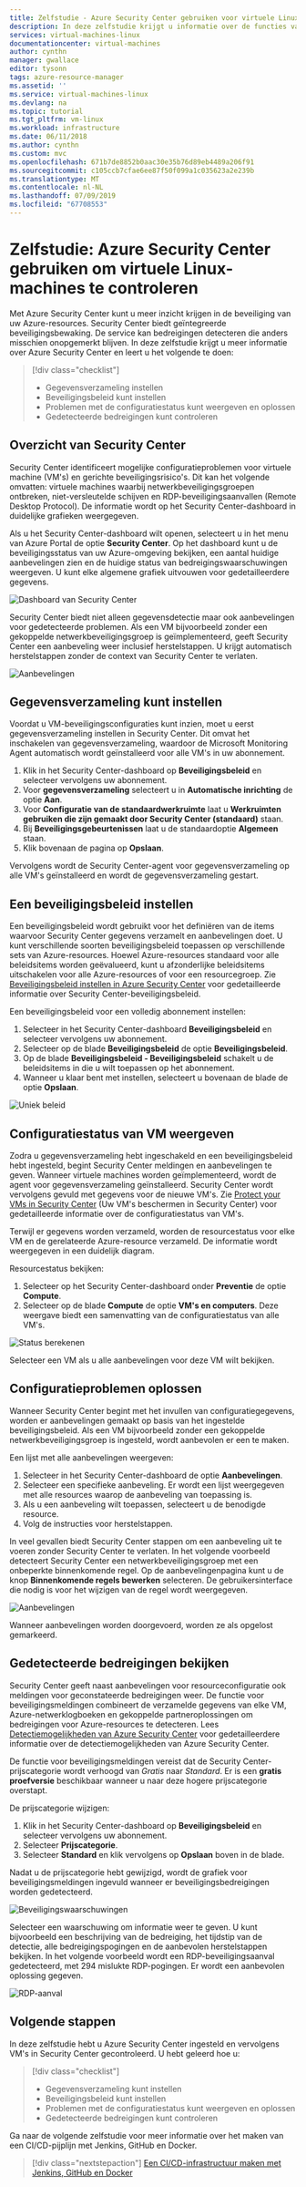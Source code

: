 ```yaml
---
title: Zelfstudie - Azure Security Center gebruiken voor virtuele Linux-machines in Azure | Microsoft Docs
description: In deze zelfstudie krijgt u informatie over de functies van Azure Security Center die helpen uw virtuele Linux-machines in Azure te beschermen en te beveiligen.
services: virtual-machines-linux
documentationcenter: virtual-machines
author: cynthn
manager: gwallace
editor: tysonn
tags: azure-resource-manager
ms.assetid: ''
ms.service: virtual-machines-linux
ms.devlang: na
ms.topic: tutorial
ms.tgt_pltfrm: vm-linux
ms.workload: infrastructure
ms.date: 06/11/2018
ms.author: cynthn
ms.custom: mvc
ms.openlocfilehash: 671b7de8852b0aac30e35b76d89eb4489a206f91
ms.sourcegitcommit: c105ccb7cfae6ee87f50f099a1c035623a2e239b
ms.translationtype: MT
ms.contentlocale: nl-NL
ms.lasthandoff: 07/09/2019
ms.locfileid: "67708553"
---
```

# <a name="tutorial-use-azure-security-center-to-monitor-linux-virtual-machines"></a>Zelfstudie: Azure Security Center gebruiken om virtuele Linux-machines te controleren

Met Azure Security Center kunt u meer inzicht krijgen in de beveiliging van uw Azure-resources. Security Center biedt geïntegreerde beveiligingsbewaking. De service kan bedreigingen detecteren die anders misschien onopgemerkt blijven. In deze zelfstudie krijgt u meer informatie over Azure Security Center en leert u het volgende te doen:
 
> [!div class="checklist"]
> * Gegevensverzameling instellen
> * Beveiligingsbeleid kunt instellen
> * Problemen met de configuratiestatus kunt weergeven en oplossen
> * Gedetecteerde bedreigingen kunt controleren

## <a name="security-center-overview"></a>Overzicht van Security Center

Security Center identificeert mogelijke configuratieproblemen voor virtuele machine (VM's) en gerichte beveiligingsrisico's. Dit kan het volgende omvatten: virtuele machines waarbij netwerkbeveiligingsgroepen ontbreken, niet-versleutelde schijven en RDP-beveiligingsaanvallen (Remote Desktop Protocol). De informatie wordt op het Security Center-dashboard in duidelijke grafieken weergegeven.

Als u het Security Center-dashboard wilt openen, selecteert u in het menu van Azure Portal de optie **Security Center**. Op het dashboard kunt u de beveiligingsstatus van uw Azure-omgeving bekijken, een aantal huidige aanbevelingen zien en de huidige status van bedreigingswaarschuwingen weergeven. U kunt elke algemene grafiek uitvouwen voor gedetailleerdere gegevens.

![Dashboard van Security Center](./media/tutorial-azure-security/asc-dash.png)

Security Center biedt niet alleen gegevensdetectie maar ook aanbevelingen voor gedetecteerde problemen. Als een VM bijvoorbeeld zonder een gekoppelde netwerkbeveiligingsgroep is geïmplementeerd, geeft Security Center een aanbeveling weer inclusief herstelstappen. U krijgt automatisch herstelstappen zonder de context van Security Center te verlaten.  

![Aanbevelingen](./media/tutorial-azure-security/recommendations.png)

## <a name="set-up-data-collection"></a>Gegevensverzameling kunt instellen

Voordat u VM-beveiligingsconfiguraties kunt inzien, moet u eerst gegevensverzameling instellen in Security Center. Dit omvat het inschakelen van gegevensverzameling, waardoor de Microsoft Monitoring Agent automatisch wordt geïnstalleerd voor alle VM's in uw abonnement.

1. Klik in het Security Center-dashboard op **Beveiligingsbeleid** en selecteer vervolgens uw abonnement. 
2. Voor **gegevensverzameling** selecteert u in **Automatische inrichting** de optie **Aan**.
3. Voor **Configuratie van de standaardwerkruimte** laat u **Werkruimten gebruiken die zijn gemaakt door Security Center (standaard)** staan.
4. Bij **Beveiligingsgebeurtenissen** laat u de standaardoptie **Algemeen** staan.
4. Klik bovenaan de pagina op **Opslaan**. 

Vervolgens wordt de Security Center-agent voor gegevensverzameling op alle VM's geïnstalleerd en wordt de gegevensverzameling gestart. 

## <a name="set-up-a-security-policy"></a>Een beveiligingsbeleid instellen

Een beveiligingsbeleid wordt gebruikt voor het definiëren van de items waarvoor Security Center gegevens verzamelt en aanbevelingen doet. U kunt verschillende soorten beveiligingsbeleid toepassen op verschillende sets van Azure-resources. Hoewel Azure-resources standaard voor alle beleidsitems worden geëvalueerd, kunt u afzonderlijke beleidsitems uitschakelen voor alle Azure-resources of voor een resourcegroep. Zie [Beveiligingsbeleid instellen in Azure Security Center](../../security-center/security-center-policies.md) voor gedetailleerde informatie over Security Center-beveiligingsbeleid. 

Een beveiligingsbeleid voor een volledig abonnement instellen:

1. Selecteer in het Security Center-dashboard **Beveiligingsbeleid** en selecteer vervolgens uw abonnement.
2. Selecteer op de blade **Beveiligingsbeleid** de optie **Beveiligingsbeleid**. 
3. Op de blade **Beveiligingsbeleid - Beveiligingsbeleid** schakelt u de beleidsitems in die u wilt toepassen op het abonnement.
4. Wanneer u klaar bent met instellen, selecteert u bovenaan de blade de optie **Opslaan**. 

![Uniek beleid](./media/tutorial-azure-security/unique-policy.png)

## <a name="view-vm-configuration-health"></a>Configuratiestatus van VM weergeven

Zodra u gegevensverzameling hebt ingeschakeld en een beveiligingsbeleid hebt ingesteld, begint Security Center meldingen en aanbevelingen te geven. Wanneer virtuele machines worden geïmplementeerd, wordt de agent voor gegevensverzameling geïnstalleerd. Security Center wordt vervolgens gevuld met gegevens voor de nieuwe VM's. Zie [Protect your VMs in Security Center](../../security-center/security-center-virtual-machine-recommendations.md) (Uw VM's beschermen in Security Center) voor gedetailleerde informatie over de configuratiestatus van VM's. 

Terwijl er gegevens worden verzameld, worden de resourcestatus voor elke VM en de gerelateerde Azure-resource verzameld. De informatie wordt weergegeven in een duidelijk diagram. 

Resourcestatus bekijken:

1.  Selecteer op het Security Center-dashboard onder **Preventie** de optie **Compute**. 
2.  Selecteer op de blade **Compute** de optie **VM's en computers**. Deze weergave biedt een samenvatting van de configuratiestatus van alle VM's.

![Status berekenen](./media/tutorial-azure-security/compute-health.png)

Selecteer een VM als u alle aanbevelingen voor deze VM wilt bekijken. 

## <a name="remediate-configuration-issues"></a>Configuratieproblemen oplossen

Wanneer Security Center begint met het invullen van configuratiegegevens, worden er aanbevelingen gemaakt op basis van het ingestelde beveiligingsbeleid. Als een VM bijvoorbeeld zonder een gekoppelde netwerkbeveiligingsgroep is ingesteld, wordt aanbevolen er een te maken. 

Een lijst met alle aanbevelingen weergeven: 

1. Selecteer in het Security Center-dashboard de optie **Aanbevelingen**.
2. Selecteer een specifieke aanbeveling. Er wordt een lijst weergegeven met alle resources waarop de aanbeveling van toepassing is.
3. Als u een aanbeveling wilt toepassen, selecteert u de benodigde resource. 
4. Volg de instructies voor herstelstappen. 

In veel gevallen biedt Security Center stappen om een aanbeveling uit te voeren zonder Security Center te verlaten. In het volgende voorbeeld detecteert Security Center een netwerkbeveiligingsgroep met een onbeperkte binnenkomende regel. Op de aanbevelingenpagina kunt u de knop **Binnenkomende regels bewerken** selecteren. De gebruikersinterface die nodig is voor het wijzigen van de regel wordt weergegeven. 

![Aanbevelingen](./media/tutorial-azure-security/remediation.png)

Wanneer aanbevelingen worden doorgevoerd, worden ze als opgelost gemarkeerd. 

## <a name="view-detected-threats"></a>Gedetecteerde bedreigingen bekijken

Security Center geeft naast aanbevelingen voor resourceconfiguratie ook meldingen voor geconstateerde bedreigingen weer. De functie voor beveiligingsmeldingen combineert de verzamelde gegevens van elke VM, Azure-netwerklogboeken en gekoppelde partneroplossingen om bedreigingen voor Azure-resources te detecteren. Lees [Detectiemogelijkheden van Azure Security Center](../../security-center/security-center-detection-capabilities.md) voor gedetailleerdere informatie over de detectiemogelijkheden van Azure Security Center.

De functie voor beveiligingsmeldingen vereist dat de Security Center-prijscategorie wordt verhoogd van *Gratis* naar *Standard*. Er is een **gratis proefversie** beschikbaar wanneer u naar deze hogere prijscategorie overstapt. 

De prijscategorie wijzigen:  

1. Klik in het Security Center-dashboard op **Beveiligingsbeleid** en selecteer vervolgens uw abonnement.
2. Selecteer **Prijscategorie**.
3. Selecteer **Standard** en klik vervolgens op **Opslaan** boven in de blade.


Nadat u de prijscategorie hebt gewijzigd, wordt de grafiek voor beveiligingsmeldingen ingevuld wanneer er beveiligingsbedreigingen worden gedetecteerd.

![Beveiligingswaarschuwingen](./media/tutorial-azure-security/security-alerts.png)

Selecteer een waarschuwing om informatie weer te geven. U kunt bijvoorbeeld een beschrijving van de bedreiging, het tijdstip van de detectie, alle bedreigingspogingen en de aanbevolen herstelstappen bekijken. In het volgende voorbeeld wordt een RDP-beveiligingsaanval gedetecteerd, met 294 mislukte RDP-pogingen. Er wordt een aanbevolen oplossing gegeven.

![RDP-aanval](./media/tutorial-azure-security/rdp-attack.png)

## <a name="next-steps"></a>Volgende stappen
In deze zelfstudie hebt u Azure Security Center ingesteld en vervolgens VM's in Security Center gecontroleerd. U hebt geleerd hoe u:

> [!div class="checklist"]
> * Gegevensverzameling kunt instellen
> * Beveiligingsbeleid kunt instellen
> * Problemen met de configuratiestatus kunt weergeven en oplossen
> * Gedetecteerde bedreigingen kunt controleren

Ga naar de volgende zelfstudie voor meer informatie over het maken van een CI/CD-pijplijn met Jenkins, GitHub en Docker.

> [!div class="nextstepaction"]
> [Een CI/CD-infrastructuur maken met Jenkins, GitHub en Docker](tutorial-jenkins-github-docker-cicd.md)

